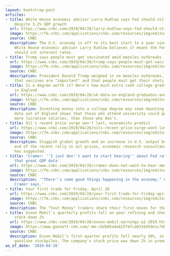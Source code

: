 ```yaml
---
layout: bootstrap-post
articles:
- title: White House economic advisor Larry Kudlow says Fed should still cut rates
    despite 3.2% GDP growth
  url: https://www.cnbc.com/2019/04/26/larry-kudlow-says-fed-should-still-cut-rates-despite-3point2percent-gdp-growth.html
  image: https://fm.cnbc.com/applications/cnbc.com/resources/img/editorial/2018/03/14/105066011-IMG_0820r.1910x1000.jpg
  source: CNBC
  description: The U.S. economy is off to its best start to a year since 2015 and
    White House economic adviser Larry Kudlow believes it means the Federal Reserve
    should cut interest rates.
- title: Trump says people must get vaccinated amid measles outbreaks
  url: https://www.cnbc.com/2019/04/26/trump-says-people-must-get-vaccinated-amid-measles-outbreaks.html
  image: https://fm.cnbc.com/applications/cnbc.com/resources/img/editorial/2019/04/26/105874948-1556285619156rtx6t20p.1910x1000.jpg
  source: CNBC
  description: President Donald Trump weighed in on measles outbreaks, saying Friday
    that vaccines are "important" and that people must get their shots.
- title: Is a degree worth it? Here's how much extra cash college grads are getting
    in England
  url: https://www.cnbc.com/2019/04/26/uk-data-on-england-graduates-and-salary-expectations.html
  image: https://fm.cnbc.com/applications/cnbc.com/resources/img/editorial/2019/04/26/105874687-1556279307338gettyimages-960949918.1910x1000.jpeg
  source: CNBC
  description: Investing money into a college degree may seem daunting, but recent
    data out of England shows that those who attend university could go onto secure
    more lucrative salaries, than those who don't.
- title: Oil's recent price surge won't last, economists predict
  url: https://www.cnbc.com/2019/04/26/oils-recent-price-surge-wont-last-economists-predict.html
  image: https://fm.cnbc.com/applications/cnbc.com/resources/img/editorial/2019/04/22/105862884-1555901143306gettyimages-1056285786.1910x1000.jpeg
  source: CNBC
  description: Sluggish global growth and an increase in U.S. output both signal the
    end of the recent rally in oil prices, economic research consultancy Capital Economics
    has suggested.
- title: 'Cramer: ''I just don''t want to start hearing'' about Fed rate hikes after
    that great GDP data'
  url: https://www.cnbc.com/2019/04/26/cramer-does-not-want-to-hear-about-fed-rate-hikes-after-great-gdp-data.html
  image: https://fm.cnbc.com/applications/cnbc.com/resources/img/editorial/2019/03/06/105732237-1551888201318cramer.1910x1000.jpg
  source: CNBC
  description: '"There''s some good things happening in the economy," CNBC''s Jim
    Cramer says.'
- title: Your first trade for Friday, April 26
  url: https://www.cnbc.com/2019/04/26/your-first-trade-for-friday-april-26.html
  image: https://fm.cnbc.com/applications/cnbc.com/resources/img/editorial/2017/01/27/104245575-final-trade-logo.1910x1000.jpg
  source: CNBC
  description: The "Fast Money" traders share their first moves for the market open.
- title: Exxon Mobil’s quarterly profits fall on poor refining and chemicals results,
    stock down 2%
  url: https://www.cnbc.com/2019/04/26/exxon-mobil-earnings-q1-2019.html?utm_source=google&utm_medium=amp&utm_campaign=speakable
  image: https://www.gannett-cdn.com/-mm-/b2b05a4ab25f4fca0316459e1c7404c537a89702/c=0-0-1365-768/local/-/media/2019/04/10/USATODAY/usatsports/imageforentry83-xudadbr2rr.jpg?width=3200&height=1680&fit=crop
  source: CNBC
  description: Exxon Mobil’s first-quarter profits fell nearly 50%, in part due to
    gasoline stockpiles. The company's stock price was down 2% in premarket trading.
as_of_date: '2019-04-26'
---
```


